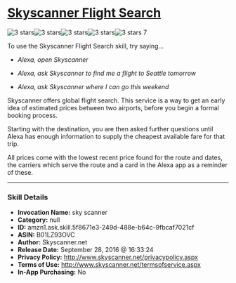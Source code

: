 # [Skyscanner Flight Search](http://alexa.amazon.com/#skills/amzn1.ask.skill.5f8671e3-249d-488e-b64c-9fbcaf7021cf)
![3 stars](../../images/ic_star_black_18dp_1x.png)![3 stars](../../images/ic_star_black_18dp_1x.png)![3 stars](../../images/ic_star_black_18dp_1x.png)![3 stars](../../images/ic_star_border_black_18dp_1x.png)![3 stars](../../images/ic_star_border_black_18dp_1x.png) 7

To use the Skyscanner Flight Search skill, try saying...

* *Alexa, open Skyscanner*

* *Alexa, ask Skyscanner to find me a flight to Seattle tomorrow*

* *Alexa, ask Skyscanner where I can go this weekend*

Skyscanner offers global flight search.  This service is a way to get an early idea of estimated prices between two airports, before you begin a formal booking process.  

Starting with the destination, you are then asked further questions until Alexa has enough information to supply the cheapest available fare for that trip.

All prices come with the lowest recent price found for the route and dates, the carriers which serve the route and a card in the Alexa app as a reminder of these.

***

### Skill Details

* **Invocation Name:** sky scanner
* **Category:** null
* **ID:** amzn1.ask.skill.5f8671e3-249d-488e-b64c-9fbcaf7021cf
* **ASIN:** B01LZ93OVC
* **Author:** Skyscanner.net
* **Release Date:** September 28, 2016 @ 16:33:24
* **Privacy Policy:** http://www.skyscanner.net/privacypolicy.aspx
* **Terms of Use:** http://www.skyscanner.net/termsofservice.aspx
* **In-App Purchasing:** No
